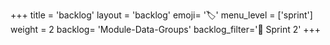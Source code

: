 +++
title = 'backlog'
layout = 'backlog'
emoji= '🏷️'
menu_level = ['sprint']
weight = 2
backlog= 'Module-Data-Groups'
backlog_filter='📅 Sprint 2'
+++

